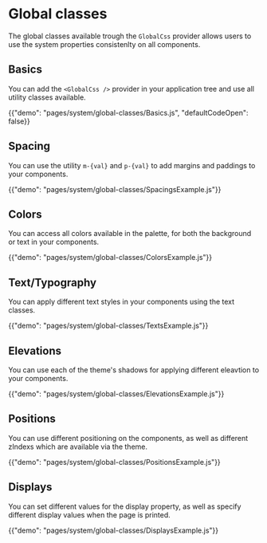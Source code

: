 # Global classes

<p class="description">The global classes available trough the <code>GlobalCss</code> provider allows users to use the system properties consistenlty on all components.</p>

## Basics

You can add the `<GlobalCss />` provider in your application tree and use all utility classes available.

{{"demo": "pages/system/global-classes/Basics.js", "defaultCodeOpen": false}}

## Spacing

You can use the utility `m-{val}` and `p-{val}` to add margins and paddings to your components.

{{"demo": "pages/system/global-classes/SpacingsExample.js"}}

## Colors

You can access all colors available in the palette, for both the background or text in your components.

{{"demo": "pages/system/global-classes/ColorsExample.js"}}

## Text/Typography

You can apply different text styles in your components using the text classes.

{{"demo": "pages/system/global-classes/TextsExample.js"}}

## Elevations

You can use each of the theme's shadows for applying different eleavtion to your components.

{{"demo": "pages/system/global-classes/ElevationsExample.js"}}

## Positions

You can use different positioning on the components, as well as different zIndexs which are available via the theme.

{{"demo": "pages/system/global-classes/PositionsExample.js"}}

## Displays

You can set different values for the display property, as well as specify different display values when the page is printed.

{{"demo": "pages/system/global-classes/DisplaysExample.js"}}
